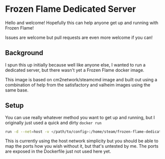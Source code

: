 # Frozen Flame Dedicated Server

Hello and welcome! Hopefully this can help anyone get up and running with Frozen Flame!

Issues are welcome but pull requests are even more welcome if you can!

## Background

I spun this up initially because well like anyone else, I wanted to run a dedicated server, but there wasn't yet a Frozen Flame docker image.

This image is based on cm2network/steamcmd image and built out using a combination of help from the satisfactory and valheim images using the same base.

## Setup

You can use really whatever method you want to get up and running, but I originally just used a quick and dirty `docker run`

```sh
run -d --net=host -v </path/to/config>:/home/steam/frozen-flame-dedicated/FrozenFlame/Saved --name=frozen-flame-dedicated ghcr.io/ragingdave/frozen-flame-docker:main 
```

This is currently using the host network simplicity but you should be able to map the ports how you wish without it, but that's untested by me. The ports are exposed in the Dockerfile just not used here yet.
